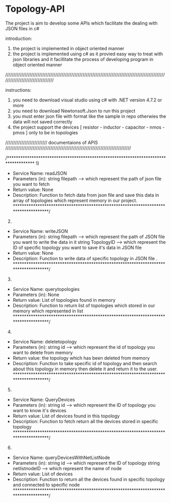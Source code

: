 # Topology-API
The project is aim to develop some APIs which facilitate the dealing with JSON files in c#

introduction:
1) the project is implemented in object oriented manner
2) the project is implemented using c# as it provied easy way to treat with json libraries and it facillitate the process of developing program in object oriented manner

/////////////////////////////////////////////////////////////////////////////////////////////////////////////////////////////////

instructions: 
1) you need to download visual studio using c# with .NET version 4.7.2 or more 
2) you need to download Newtonsoft.Json to run this project 
3) you must enter json file with format like the sample in repo otherwies the data will not saved correctly 
4) the project support the devices [ resistor - inductor - capacitor - nmos - pmos ] only to be in topologies 

////////////////////////// documentaions of APIS //////////////////////////////////////////////////////////////////////////////

 /************************************************************************************
1)
* Service Name: readJSON
* Parameters (in): string filepath --> which represent the path of json file you want to fetch 
* Return value: None
* Description: Function to fetch data from json file and save this data in array of topologies which represent memory in our project.
************************************************************************************/
2)
* Service Name: writeJSON
* Parameters (in): string filepath --> which represent the path of JSON file you want to write the data in it 
                   string TopologyID --> which represent the ID of specific topology you want to save it's data in JSON file                
* Return value: None
* Description: Function to write data of specific topology in JSON file .
************************************************************************************/
3)
* Service Name: querytopologies
* Parameters (in): None
* Return value: List of topologies found in memory 
* Description: Function to return list of topologies which stored in our memory which represented in list
************************************************************************************/
4)
* Service Name: deletetopology
* Parameters (in): string id --> which represent the id of topology you want to delete from memory
* Return value: the topology which has been deleted from memory
* Description: Function to take specific id of topology and then search about this topology in memory then delete it and return it to the user.
************************************************************************************/
5)
* Service Name: QueryDevices
* Parameters (in): string id --> which represent the ID of topology you want to know it's devices
* Return value: List of devices found in this topology
* Description: Function to fetch return all the devices stored in specific topology 
************************************************************************************/
6)
* Service Name: queryDevicesWithNetListNode
* Parameters (in): string id --> which represent the ID of topology
                   string netlistnodeID --> which represent the name of node                 
* Return value: List of devices
* Description: Function to return all the devices found in specific topology and connected to specific node 
************************************************************************************/
